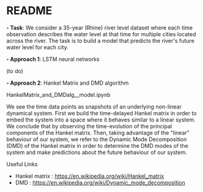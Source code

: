 # README

**- Task**: We consider a 35-year (Rhine) river level dataset where each time observation describes the water level at that time for multiple cities located across the river.
The task is to build a model that predicts the river's future water level for each city.

**- Approach 1**: LSTM neural networks

(to do)

**- Approach 2**: Hankel Matrix and DMD algorithm

HankelMatrix_and_DMDalg__model.ipynb

We see the time data points as snapshots of an underlying non-linear dynamical system. First we build the time-delayed Hankel matrix in order to embed the system into a space where it behaves  similar to a linear system. We conclude that by observing the time-evolution of the principal components of the Hankel matrix.
Then, taking advantage of the "linear" behaviour of our system, we refer to the Dynamic Mode Decomposition (DMD) of the Hankel matrix in order to
determine the DMD modes of the system and make predictions about the future behaviour of our system.

Useful Links
- Hankel matrix : https://en.wikipedia.org/wiki/Hankel_matrix
- DMD : https://en.wikipedia.org/wiki/Dynamic_mode_decomposition
